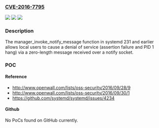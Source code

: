 ### [CVE-2016-7795](https://cve.mitre.org/cgi-bin/cvename.cgi?name=CVE-2016-7795)
![](https://img.shields.io/static/v1?label=Product&message=n%2Fa&color=blue)
![](https://img.shields.io/static/v1?label=Version&message=n%2Fa&color=blue)
![](https://img.shields.io/static/v1?label=Vulnerability&message=n%2Fa&color=brighgreen)

### Description

The manager_invoke_notify_message function in systemd 231 and earlier allows local users to cause a denial of service (assertion failure and PID 1 hang) via a zero-length message received over a notify socket.

### POC

#### Reference
- http://www.openwall.com/lists/oss-security/2016/09/28/9
- http://www.openwall.com/lists/oss-security/2016/09/30/1
- https://github.com/systemd/systemd/issues/4234

#### Github
No PoCs found on GitHub currently.

